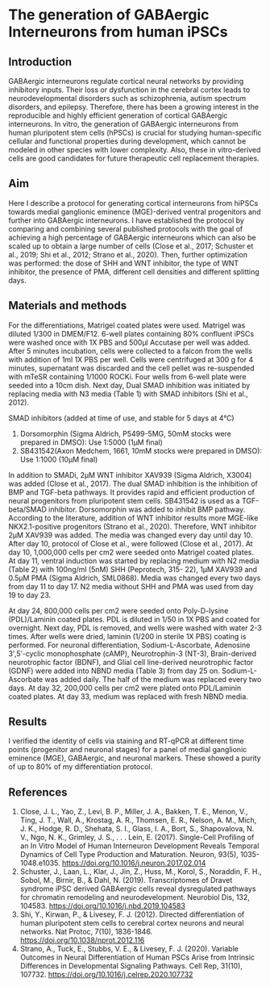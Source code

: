 # The generation of GABAergic Interneurons from human iPSCs
## Introduction

GABAergic interneurons regulate cortical neural networks by providing inhibitory inputs.
Their loss or dysfunction in the cerebral cortex leads to neurodevelopmental disorders such
as schizophrenia, autism spectrum disorders, and epilepsy. Therefore, there has been a
growing interest in the reproducible and highly efficient generation of cortical GABAergic
interneurons. In vitro, the generation of GABAergic interneurons from human pluripotent stem
cells (hPSCs) is crucial for studying human-specific cellular and functional properties during
development, which cannot be modeled in other species with lower complexity. Also, these
in vitro-derived cells are good candidates for future therapeutic cell replacement therapies.

## Aim

Here I describe a protocol for generating cortical interneurons from hiPSCs towards medial
ganglionic eminence (MGE)-derived ventral progenitors and further into GABAergic
interneurons. I have established the protocol by comparing and combining several published
protocols with the goal of achieving a high percentage of GABAergic interneurons which can
also be scaled up to obtain a large number of cells (Close et al., 2017; Schuster et al., 2019; 
Shi et al., 2012; Strano et al., 2020). Then, further optimization was performed: the dose of
SHH and WNT inhibitor, the type of WNT inhibitor, the presence of PMA, different cell densities 
and different splitting days.

## Materials and methods 

For the differentiations, Matrigel coated plates were used. Matrigel was diluted 1/300 in DMEM/F12. 6-well
plates containing 80% confluent iPSCs were washed once with 1X PBS and 500μl Accutase per well was added.
After 5 minutes incubation, cells were collected to a falcon from the wells with addition of 1ml 1X PBS per well.
Cells were centrifuged at 300 g for 4 minutes, supernatant was discarded and the cell pellet was re-suspended
with mTeSR containing 1/1000 ROCKi.
Four wells from 6-well plate were seeded into a 10cm dish. Next day, Dual SMAD inhibition was initiated by
replacing media with N3 media (Table 1) with SMAD inhibitors (Shi et al., 2012).

SMAD inhibitors (added at time of use, and stable for 5 days at 4°C)
1. Dorsomorphin (Sigma Aldrich, P5499-5MG, 50mM stocks were prepared in DMSO): Use 1:5000 (1μM
final)
2. SB431542(Axon Medchem, 1661, 10mM stocks were prepared in DMSO): Use 1:1000 (10μM final)

In addition to SMADi, 2μM WNT inhibitor XAV939 (Sigma Aldrich, X3004) was added (Close et al., 2017).
The dual SMAD inhibition is the inhibition of BMP and TGF-beta pathways. It provides rapid and efficient
production of neural progenitors from pluripotent stem cells. SB431542 is used as a TGF-beta/SMAD inhibitor.
Dorsomorphin was added to inhibit BMP pathway. According to the literature, addition of WNT inhibitor results
more MGE-like NKX2.1-positive progenitors (Strano et al., 2020). Therefore, WNT inhibitor 2μM XAV939 was
added. The media was changed every day until day 10. After day 10, protocol of Close et al., were followed (Close
et al., 2017). At day 10, 1,000,000 cells per cm2 were seeded onto Matrigel coated plates. At day 11, ventral
induction was started by replacing medium with N2 media (Table 2) with 100ng/ml (5nM) SHH (Peprotech, 315-
22), 1μM XAV939 and 0.5μM PMA (Sigma Aldrich, SML0868). Media was changed every two days from day 11
to day 17. N2 media without SHH and PMA was used from day 19 to day 23.

At day 24, 800,000 cells per cm2 were seeded onto Poly-D-lysine (PDL)/Laminin coated plates. PDL is diluted in
1/50 in 1X PBS and coated for overnight. Next day, PDL is removed, and wells were washed with water 2-3 times.
After wells were dried, laminin (1/200 in sterile 1X PBS) coating is performed. For neuronal differentiation,
Sodium-L-Ascorbate, Adenosine 3ʹ,5ʹ-cyclic monophosphate (cAMP), Neurotrophin-3 (NT-3), Brain-derived
neurotrophic factor (BDNF), and Glial cell line-derived neurotrophic factor (GDNF) were added into NBND media
(Table 3) from day 25 on. Sodium-L-Ascorbate was added daily. The half of the medium was replaced every two
days. At day 32, 200,000 cells per cm2 were plated onto PDL/Laminin coated plates. At day 33, medium was
replaced with fresh NBND media.


## Results

I verified the identity of cells via staining and RT-qPCR at different time points (progenitor and 
neuronal stages) for a panel of medial ganglionic eminence (MGE), GABAergic, and neuronal markers. 
These showed a purity of up to 80% of my differentiation protocol. 

## References 

1. Close, J. L., Yao, Z., Levi, B. P., Miller, J. A., Bakken, T. E., Menon, V., Ting, J. T., Wall, A., Krostag, A. R., Thomsen,
E. R., Nelson, A. M., Mich, J. K., Hodge, R. D., Shehata, S. I., Glass, I. A., Bort, S., Shapovalova, N. V., Ngo,
N. K., Grimley, J. S., . . . Lein, E. (2017). Single-Cell Profiling of an In Vitro Model of Human Interneuron
Development Reveals Temporal Dynamics of Cell Type Production and Maturation. Neuron, 93(5),
1035-1048.e1035. https://doi.org/10.1016/j.neuron.2017.02.014
2. Schuster, J., Laan, L., Klar, J., Jin, Z., Huss, M., Korol, S., Noraddin, F. H., Sobol, M., Birnir, B., & Dahl, N. (2019).
Transcriptomes of Dravet syndrome iPSC derived GABAergic cells reveal dysregulated pathways for
chromatin remodeling and neurodevelopment. Neurobiol Dis, 132, 104583.
https://doi.org/10.1016/j.nbd.2019.104583
3. Shi, Y., Kirwan, P., & Livesey, F. J. (2012). Directed differentiation of human pluripotent stem cells to cerebral
cortex neurons and neural networks. Nat Protoc, 7(10), 1836-1846.
https://doi.org/10.1038/nprot.2012.116
4. Strano, A., Tuck, E., Stubbs, V. E., & Livesey, F. J. (2020). Variable Outcomes in Neural Differentiation of Human
PSCs Arise from Intrinsic Differences in Developmental Signaling Pathways. Cell Rep, 31(10), 107732.
https://doi.org/10.1016/j.celrep.2020.107732
